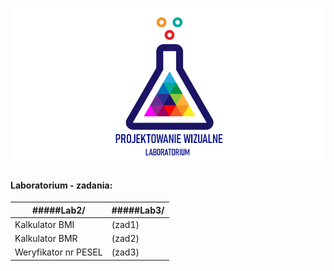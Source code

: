 ![Lab Logo](https://github.com/LK-Herman/PW-Lab/blob/master/lab-png-3.png?raw=true)


#### Laboratorium - zadania:

#####Lab2/                 | #####Lab3/ 
--------------------- | ------------------------
Kalkulator BMI        | (zad1)
Kalkulator BMR        | (zad2)   
Weryfikator nr PESEL  | (zad3)


